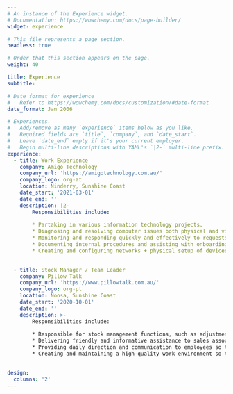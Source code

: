 ```yaml
---
# An instance of the Experience widget.
# Documentation: https://wowchemy.com/docs/page-builder/
widget: experience

# This file represents a page section.
headless: true

# Order that this section appears on the page.
weight: 40

title: Experience
subtitle:

# Date format for experience
#   Refer to https://wowchemy.com/docs/customization/#date-format
date_format: Jan 2006

# Experiences.
#   Add/remove as many `experience` items below as you like.
#   Required fields are `title`, `company`, and `date_start`.
#   Leave `date_end` empty if it's your current employer.
#   Begin multi-line descriptions with YAML's `|2-` multi-line prefix.
experience:
  - title: Work Experience
    company: Amigo Technology
    company_url: 'https://amigotechnology.com.au/'
    company_logo: org-at
    location: Ninderry, Sunshine Coast
    date_start: '2021-03-01'
    date_end: ''
    description: |2-
        Responsibilities include:
        
        * Partaking in various information technology projects.
        * Diagnosing and resolving computer issues both physical and virtual. 
        * Monitoring and responding quickly and effectively to requests received through the IT helpdesk.
        * Documenting internal procedures and assisting with onboarding.
        * Creating and configuring networks + physical setup of devices, (routers, etc.)

        
  - title: Stock Manager / Team Leader
    company: Pillow Talk
    company_url: 'https://www.pillowtalk.com.au/'
    company_logo: org-pt
    location: Noosa, Sunshine Coast
    date_start: '2020-10-01'
    date_end: ''
    description: >-
        Responsibilities include:
        
        * Responsible for stock management functions, such as adjustments, discrepancies, scanning & counting, in addition to supervisory duties.
        * Delivering friendly and informative assistance to sales associates and managers that encourage best practices in team communication, project planning, operational excellence, and teamwork.
        * Providing daily direction and communication to employees so that customer service issues are answered in a timely, efficient and knowledgeable manner. 
        * Creating and maintaining a high-quality work environment so team members are motivated to perform at their highest level.
  

design:
  columns: '2'
---
```

